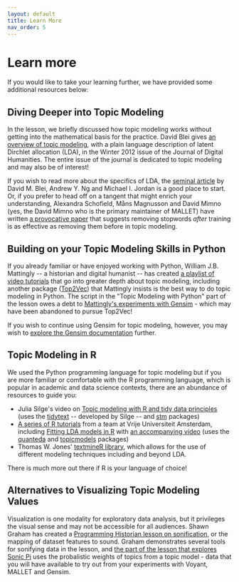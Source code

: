 ```yaml
---
layout: default
title: Learn More
nav_order: 5
---
```


# Learn more
If you would like to take your learning further, we have provided some additional resources below:

## Diving Deeper into Topic Modeling

In the lesson, we briefly discussed how topic modeling works without getting into the mathematical basis for the practice. David Blei gives [an overview of topic modeling](https://journalofdigitalhumanities.org/2-1/topic-modeling-and-digital-humanities-by-david-m-blei/), with a plain language description of latent Dirchlet allocation (LDA), in the Winter 2012 issue of the Journal of Digital Humanities. The entire issue of the journal is dedicated to topic modeling and may also be of interest!

If you wish to read more about the specifics of LDA, the [seminal article](https://www.jmlr.org/papers/volume3/blei03a/blei03a.pdf) by David M. Blei, Andrew Y. Ng and Michael I. Jordan is a good place to start. Or, if you prefer to head off on a tangent that might enrich your understanding, Alexandra Schofield, Måns Magnusson and David Mimno (yes, the David Mimno who is the primary maintainer of MALLET) have written [a provocative paper](https://mimno.infosci.cornell.edu/papers/schofield_eacl_2017.pdf) that suggests removing stopwords *after* training is as effective as removing them before in topic modeling. 

## Building on your Topic Modeling Skills in Python

If you already familiar or have enjoyed working with Python, William J.B. Mattingly -- a historian and digital humanist -- has created [a playlist of video tutorials](https://www.youtube.com/watch?v=N0crN8YnF8Y&list=PL2VXyKi-KpYttggRATQVmgFcQst3z6OlX) that go into greater depth about topic modeling, including another package ([Top2Vec](https://top2vec.readthedocs.io/en/latest/Top2Vec.html)) that Mattingly insists is the best way to do topic modeling in Python. The script in the "Topic Modeling with Python" part of the lesson owes a debt to [Mattingly's experiments with Gensim](https://github.com/wjbmattingly/topic_modeling_textbook/blob/main/03_03_lda_model_demo.ipynb) - which may have been abandoned to pursue Top2Vec!

If you wish to continue using Gensim for topic modeling, however, you may wish to [explore the Gensim documentation](https://radimrehurek.com/gensim/models/ldamodel.html) further.

## Topic Modeling in R

We used the Python programming language for topic modeling but if you are more familiar or comfortable with the R programming language, which is popular in academic and data science contexts, there are an abundance of resources to guide you:

* Julia Silge's video on [Topic modeling with R and tidy data principles](https://www.youtube.com/watch?v=evTuL-RcRpc) (uses the [tidytext](https://juliasilge.github.io/tidytext/reference/index.html) -- developed by Silge -- and [stm](https://cran.r-project.org/web/packages/stm/index.html) packages)
* [A series of R tutorials](https://github.com/ccs-amsterdam/r-course-material/tree/master) from a team at Vrije Universiteit Amsterdam, including [Fitting LDA models in R](https://github.com/ccs-amsterdam/r-course-material/blob/master/tutorials/r_text_lda.md) with [an accompanying video](https://www.youtube.com/watch?v=4YyoMGv1nkc) (uses the [quanteda](https://quanteda.io/) and [topicmodels](https://www.rdocumentation.org/packages/topicmodels/versions/0.2-8) packages)
* Thomas W. Jones' [textmineR library](https://cran.r-project.org/web/packages/textmineR/vignettes/c_topic_modeling.html), which allows for the use of different modeling techniques including and beyond LDA.

There is much more out there if R is your language of choice!

## Alternatives to Visualizing Topic Modeling Values
Visualization is one modality for exploratory data analysis, but it privileges the visual sense and may not be accessible for all audiences. Shawn Graham has created a [Programming Historian lesson on sonification](https://programminghistorian.org/en/lessons/sonification), or the mapping of dataset features to sound. Graham demonstrates several tools for sonifying data in the lesson, and [the part of the lesson that explores Sonic Pi](https://programminghistorian.org/en/lessons/sonification#sonic-pi) uses the probalistic weights of topics from a topic model - data that you will have available to try out from your experiments with Voyant, MALLET and Gensim.
